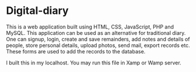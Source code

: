 # Digital-diary
This is a web application built using HTML, CSS, JavaScript, PHP and MySQL. This application can be used as an alternative for traditional diary. One can signup, login, create and save remainders, add notes and details of people, store personal details, upload photos, send mail, export records etc.  
These forms are used to add the records to the database.

I built this in my localhost.
You may run this file in Xamp or Wamp server.
